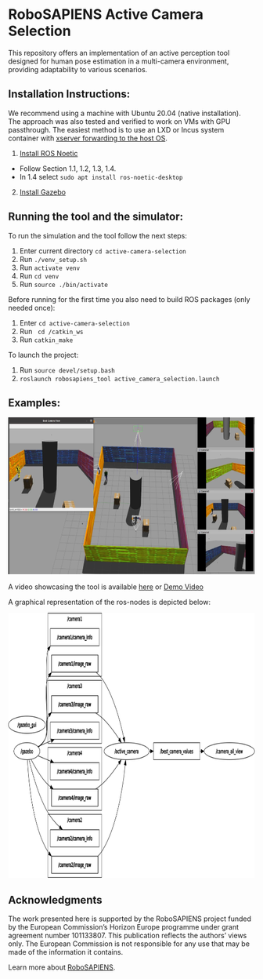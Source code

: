 # RoboSAPIENS Active Camera Selection

This repository offers an implementation of an active perception tool designed for human pose estimation in a multi-camera environment, providing adaptability to various scenarios.

## Installation Instructions:

We recommend using a machine with Ubuntu 20.04 (native installation). 
The approach was also tested and verified to work on VMs with GPU passthrough. 
The easiest method is to use an LXD or Incus system container with [xserver forwarding to the host OS](https://blog.simos.info/running-x11-software-in-lxd-containers/).

1. [Install ROS Noetic](http://wiki.ros.org/noetic/Installation/Ubuntu)
- Follow Section 1.1, 1.2, 1.3, 1.4.
- In 1.4 select ``sudo apt install ros-noetic-desktop``
  
2. [Install Gazebo](https://classic.gazebosim.org/tutorials?tut=install_ubuntu)

## Running the tool and the simulator:
To run the simulation and the tool follow the next steps:
1. Enter current directory ``cd active-camera-selection``
2. Run ``./venv_setup.sh ``
3. Run ``activate venv``
4. Run ``cd venv``
5. Run ``source ./bin/activate ``

Before running for the first time you also need to build ROS packages (only needed once):

1. Enter ``cd active-camera-selection``
2. Run `` cd /catkin_ws``
4. Run ``catkin_make``

To launch the project:
1. Run ``source devel/setup.bash``
2. ``roslaunch robosapiens_tool active_camera_selection.launch``

## Examples:

<img src="demo_image.png" alt="Demo Image" width="640" height="320">

A video showcasing the tool is available [here](https://drive.google.com/file/d/1YyOXba8wrdovWMPNo5imzmLLTzOlbqh3/view?usp=drive_link) or [Demo Video](https://github.com/mthodoris/active-camera-selection/blob/master/demo_video.mp4)

A graphical representation of the ros-nodes is depicted below:

<img src="/catkin_ws/src/robosapiens_tool/rosgraph.png" alt="ROS nodes graph" width="866" height="540">


## Acknowledgments

The work presented here is supported by the RoboSAPIENS project funded by the European Commission’s Horizon Europe programme under grant agreement number 101133807. This publication reflects the authors’ views only. The European Commission is not responsible for any use that may be made of the information it contains.

Learn more about [RoboSAPIENS](https://robosapiens-eu.tech/).
 
